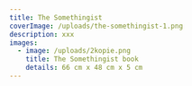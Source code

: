 ```yaml
---
title: The Somethingist
coverImage: /uploads/the-somethingist-1.png
description: xxx
images:
  - image: /uploads/2kopie.png
    title: The Somethingist book
    details: 66 cm x 48 cm x 5 cm
---
```


